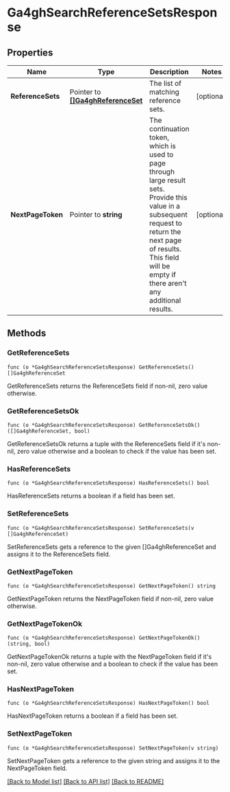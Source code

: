 # Ga4ghSearchReferenceSetsResponse

## Properties

Name | Type | Description | Notes
------------ | ------------- | ------------- | -------------
**ReferenceSets** | Pointer to [**[]Ga4ghReferenceSet**](ga4ghReferenceSet.md) | The list of matching reference sets. | [optional] 
**NextPageToken** | Pointer to **string** | The continuation token, which is used to page through large result sets. Provide this value in a subsequent request to return the next page of results. This field will be empty if there aren&#39;t any additional results. | [optional] 

## Methods

### GetReferenceSets

`func (o *Ga4ghSearchReferenceSetsResponse) GetReferenceSets() []Ga4ghReferenceSet`

GetReferenceSets returns the ReferenceSets field if non-nil, zero value otherwise.

### GetReferenceSetsOk

`func (o *Ga4ghSearchReferenceSetsResponse) GetReferenceSetsOk() ([]Ga4ghReferenceSet, bool)`

GetReferenceSetsOk returns a tuple with the ReferenceSets field if it's non-nil, zero value otherwise
and a boolean to check if the value has been set.

### HasReferenceSets

`func (o *Ga4ghSearchReferenceSetsResponse) HasReferenceSets() bool`

HasReferenceSets returns a boolean if a field has been set.

### SetReferenceSets

`func (o *Ga4ghSearchReferenceSetsResponse) SetReferenceSets(v []Ga4ghReferenceSet)`

SetReferenceSets gets a reference to the given []Ga4ghReferenceSet and assigns it to the ReferenceSets field.

### GetNextPageToken

`func (o *Ga4ghSearchReferenceSetsResponse) GetNextPageToken() string`

GetNextPageToken returns the NextPageToken field if non-nil, zero value otherwise.

### GetNextPageTokenOk

`func (o *Ga4ghSearchReferenceSetsResponse) GetNextPageTokenOk() (string, bool)`

GetNextPageTokenOk returns a tuple with the NextPageToken field if it's non-nil, zero value otherwise
and a boolean to check if the value has been set.

### HasNextPageToken

`func (o *Ga4ghSearchReferenceSetsResponse) HasNextPageToken() bool`

HasNextPageToken returns a boolean if a field has been set.

### SetNextPageToken

`func (o *Ga4ghSearchReferenceSetsResponse) SetNextPageToken(v string)`

SetNextPageToken gets a reference to the given string and assigns it to the NextPageToken field.


[[Back to Model list]](../README.md#documentation-for-models) [[Back to API list]](../README.md#documentation-for-api-endpoints) [[Back to README]](../README.md)


